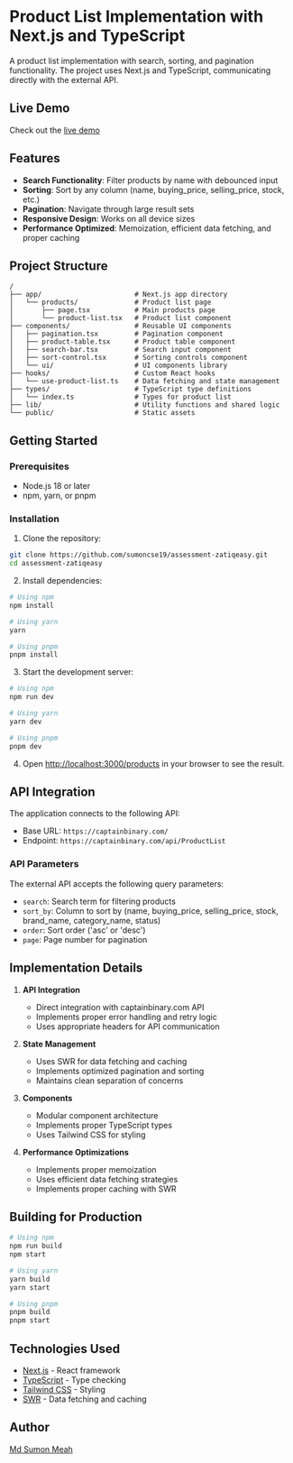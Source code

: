 # Product List Implementation with Next.js and TypeScript

A product list implementation with search, sorting, and pagination functionality. The project uses Next.js and TypeScript, communicating directly with the external API.

## Live Demo

Check out the [live demo](https://assessment-zatiqeasy.vercel.app)

## Features

- **Search Functionality**: Filter products by name with debounced input
- **Sorting**: Sort by any column (name, buying_price, selling_price, stock, etc.)
- **Pagination**: Navigate through large result sets
- **Responsive Design**: Works on all device sizes
- **Performance Optimized**: Memoization, efficient data fetching, and proper caching

## Project Structure

```
/
├── app/                       # Next.js app directory
│   └── products/              # Product list page
│       ├── page.tsx           # Main products page
│       └── product-list.tsx   # Product list component
├── components/                # Reusable UI components
│   ├── pagination.tsx         # Pagination component
│   ├── product-table.tsx      # Product table component
│   ├── search-bar.tsx         # Search input component
│   ├── sort-control.tsx       # Sorting controls component
│   └── ui/                    # UI components library
├── hooks/                     # Custom React hooks
│   └── use-product-list.ts    # Data fetching and state management
├── types/                     # TypeScript type definitions
│   └── index.ts               # Types for product list
├── lib/                       # Utility functions and shared logic
└── public/                    # Static assets
```

## Getting Started

### Prerequisites

- Node.js 18 or later
- npm, yarn, or pnpm

### Installation

1. Clone the repository:

```bash
git clone https://github.com/sumoncse19/assessment-zatiqeasy.git
cd assessment-zatiqeasy
```

2. Install dependencies:

```bash
# Using npm
npm install

# Using yarn
yarn

# Using pnpm
pnpm install
```

3. Start the development server:

```bash
# Using npm
npm run dev

# Using yarn
yarn dev

# Using pnpm
pnpm dev
```

4. Open [http://localhost:3000/products](http://localhost:3000/products) in your browser to see the result.

## API Integration

The application connects to the following API:

- Base URL: `https://captainbinary.com/`
- Endpoint: `https://captainbinary.com/api/ProductList`

### API Parameters

The external API accepts the following query parameters:

- `search`: Search term for filtering products
- `sort_by`: Column to sort by (name, buying_price, selling_price, stock, brand_name, category_name, status)
- `order`: Sort order ('asc' or 'desc')
- `page`: Page number for pagination

## Implementation Details

1. **API Integration**
   - Direct integration with captainbinary.com API
   - Implements proper error handling and retry logic
   - Uses appropriate headers for API communication

2. **State Management**
   - Uses SWR for data fetching and caching
   - Implements optimized pagination and sorting
   - Maintains clean separation of concerns

3. **Components**
   - Modular component architecture
   - Implements proper TypeScript types
   - Uses Tailwind CSS for styling

4. **Performance Optimizations**
   - Implements proper memoization
   - Uses efficient data fetching strategies
   - Implements proper caching with SWR

## Building for Production

```bash
# Using npm
npm run build
npm start

# Using yarn
yarn build
yarn start

# Using pnpm
pnpm build
pnpm start
```

## Technologies Used

- [Next.js](https://nextjs.org/) - React framework
- [TypeScript](https://www.typescriptlang.org/) - Type checking
- [Tailwind CSS](https://tailwindcss.com/) - Styling
- [SWR](https://swr.vercel.app/) - Data fetching and caching

## Author

[Md Sumon Meah](https://github.com/sumoncse19) 